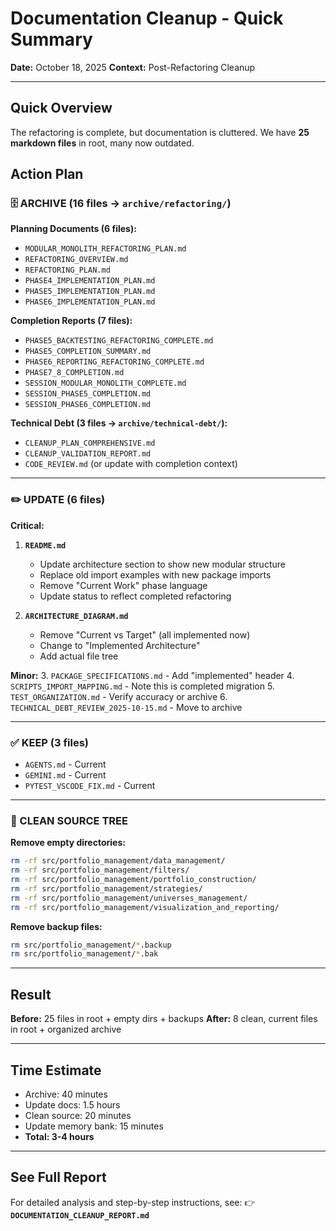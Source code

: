 # Documentation Cleanup - Quick Summary

**Date:** October 18, 2025
**Context:** Post-Refactoring Cleanup

______________________________________________________________________

## Quick Overview

The refactoring is complete, but documentation is cluttered. We have **25 markdown files** in root, many now outdated.

## Action Plan

### 🗄️ ARCHIVE (16 files → `archive/refactoring/`)

**Planning Documents (6 files):**

- `MODULAR_MONOLITH_REFACTORING_PLAN.md`
- `REFACTORING_OVERVIEW.md`
- `REFACTORING_PLAN.md`
- `PHASE4_IMPLEMENTATION_PLAN.md`
- `PHASE5_IMPLEMENTATION_PLAN.md`
- `PHASE6_IMPLEMENTATION_PLAN.md`

**Completion Reports (7 files):**

- `PHASE5_BACKTESTING_REFACTORING_COMPLETE.md`
- `PHASE5_COMPLETION_SUMMARY.md`
- `PHASE6_REPORTING_REFACTORING_COMPLETE.md`
- `PHASE7_8_COMPLETION.md`
- `SESSION_MODULAR_MONOLITH_COMPLETE.md`
- `SESSION_PHASE5_COMPLETION.md`
- `SESSION_PHASE6_COMPLETION.md`

**Technical Debt (3 files → `archive/technical-debt/`):**

- `CLEANUP_PLAN_COMPREHENSIVE.md`
- `CLEANUP_VALIDATION_REPORT.md`
- `CODE_REVIEW.md` (or update with completion context)

______________________________________________________________________

### ✏️ UPDATE (6 files)

**Critical:**

1. **`README.md`**

   - Update architecture section to show new modular structure
   - Replace old import examples with new package imports
   - Remove "Current Work" phase language
   - Update status to reflect completed refactoring

1. **`ARCHITECTURE_DIAGRAM.md`**

   - Remove "Current vs Target" (all implemented now)
   - Change to "Implemented Architecture"
   - Add actual file tree

**Minor:**
3\. `PACKAGE_SPECIFICATIONS.md` - Add "implemented" header
4\. `SCRIPTS_IMPORT_MAPPING.md` - Note this is completed migration
5\. `TEST_ORGANIZATION.md` - Verify accuracy or archive
6\. `TECHNICAL_DEBT_REVIEW_2025-10-15.md` - Move to archive

______________________________________________________________________

### ✅ KEEP (3 files)

- `AGENTS.md` - Current
- `GEMINI.md` - Current
- `PYTEST_VSCODE_FIX.md` - Current

______________________________________________________________________

### 🧹 CLEAN SOURCE TREE

**Remove empty directories:**

```bash
rm -rf src/portfolio_management/data_management/
rm -rf src/portfolio_management/filters/
rm -rf src/portfolio_management/portfolio_construction/
rm -rf src/portfolio_management/strategies/
rm -rf src/portfolio_management/universes_management/
rm -rf src/portfolio_management/visualization_and_reporting/
```

**Remove backup files:**

```bash
rm src/portfolio_management/*.backup
rm src/portfolio_management/*.bak
```

______________________________________________________________________

## Result

**Before:** 25 files in root + empty dirs + backups
**After:** 8 clean, current files in root + organized archive

______________________________________________________________________

## Time Estimate

- Archive: 40 minutes
- Update docs: 1.5 hours
- Clean source: 20 minutes
- Update memory bank: 15 minutes
- **Total: 3-4 hours**

______________________________________________________________________

## See Full Report

For detailed analysis and step-by-step instructions, see:
👉 **`DOCUMENTATION_CLEANUP_REPORT.md`**
